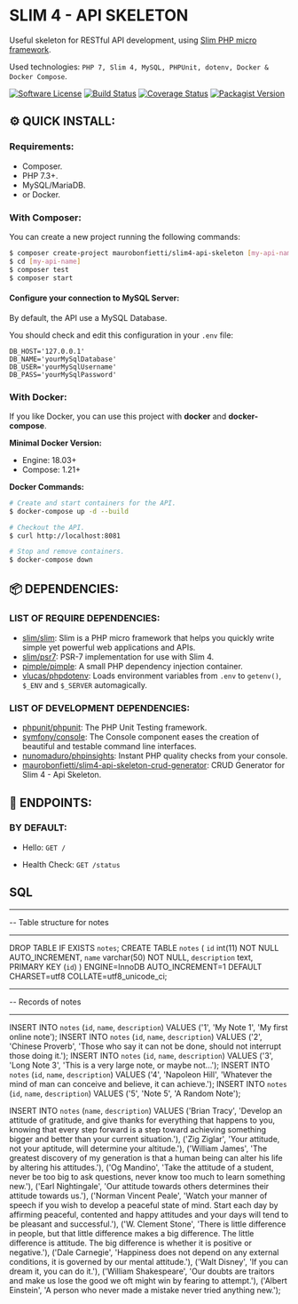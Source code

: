 # SLIM 4 - API SKELETON

Useful skeleton for RESTful API development, using [Slim PHP micro framework](https://www.slimframework.com).

Used technologies: `PHP 7, Slim 4, MySQL, PHPUnit, dotenv, Docker & Docker Compose`.

[![Software License][ico-license]](LICENSE.md)
[![Build Status](https://travis-ci.com/maurobonfietti/slim4-api-skeleton.svg?branch=master)](https://travis-ci.com/maurobonfietti/slim4-api-skeleton)
[![Coverage Status](https://coveralls.io/repos/github/maurobonfietti/slim4-api-skeleton/badge.svg?branch=master)](https://coveralls.io/github/maurobonfietti/slim4-api-skeleton?branch=master)
[![Packagist Version](https://img.shields.io/packagist/v/maurobonfietti/slim4-api-skeleton)](https://packagist.org/packages/maurobonfietti/slim4-api-skeleton)

[ico-license]: https://img.shields.io/badge/license-MIT-brightgreen.svg?style=flat


## :gear: QUICK INSTALL:

### Requirements:

- Composer.
- PHP 7.3+.
- MySQL/MariaDB.
- or Docker.


### With Composer:

You can create a new project running the following commands:

```bash
$ composer create-project maurobonfietti/slim4-api-skeleton [my-api-name]
$ cd [my-api-name]
$ composer test
$ composer start
```


#### Configure your connection to MySQL Server:

By default, the API use a MySQL Database.

You should check and edit this configuration in your `.env` file:

```
DB_HOST='127.0.0.1'
DB_NAME='yourMySqlDatabase'
DB_USER='yourMySqlUsername'
DB_PASS='yourMySqlPassword'
```


### With Docker:

If you like Docker, you can use this project with **docker** and **docker-compose**.


**Minimal Docker Version:**

* Engine: 18.03+
* Compose: 1.21+


**Docker Commands:**

```bash
# Create and start containers for the API.
$ docker-compose up -d --build

# Checkout the API.
$ curl http://localhost:8081

# Stop and remove containers.
$ docker-compose down
```


## :package: DEPENDENCIES:

### LIST OF REQUIRE DEPENDENCIES:

- [slim/slim](https://github.com/slimphp/Slim): Slim is a PHP micro framework that helps you quickly write simple yet powerful web applications and APIs.
- [slim/psr7](https://github.com/slimphp/Slim-Psr7): PSR-7 implementation for use with Slim 4.
- [pimple/pimple](https://github.com/silexphp/Pimple): A small PHP dependency injection container.
- [vlucas/phpdotenv](https://github.com/vlucas/phpdotenv): Loads environment variables from `.env` to `getenv()`, `$_ENV` and `$_SERVER` automagically.

### LIST OF DEVELOPMENT DEPENDENCIES:

- [phpunit/phpunit](https://github.com/sebastianbergmann/phpunit): The PHP Unit Testing framework.
- [symfony/console](https://github.com/symfony/console): The Console component eases the creation of beautiful and testable command line interfaces.
- [nunomaduro/phpinsights](https://github.com/nunomaduro/phpinsights): Instant PHP quality checks from your console.
- [maurobonfietti/slim4-api-skeleton-crud-generator](https://github.com/maurobonfietti/slim4-api-skeleton-crud-generator): CRUD Generator for Slim 4 - Api Skeleton.


## :bookmark: ENDPOINTS:

### BY DEFAULT:

- Hello: `GET /`

- Health Check: `GET /status`


## SQL
-- ----------------------------
-- Table structure for notes
-- ----------------------------
DROP TABLE IF EXISTS `notes`;
CREATE TABLE `notes` (
  `id` int(11) NOT NULL AUTO_INCREMENT,
  `name` varchar(50) NOT NULL,
  `description` text,
  PRIMARY KEY (`id`)
) ENGINE=InnoDB AUTO_INCREMENT=1 DEFAULT CHARSET=utf8 COLLATE=utf8_unicode_ci;

-- ----------------------------
-- Records of notes
-- ----------------------------
INSERT INTO `notes` (`id`, `name`, `description`) VALUES ('1', 'My Note 1', 'My first online note');
INSERT INTO `notes` (`id`, `name`, `description`) VALUES ('2', 'Chinese Proverb', 'Those who say it can not be done, should not interrupt those doing it.');
INSERT INTO `notes` (`id`, `name`, `description`) VALUES ('3', 'Long Note 3', 'This is a very large note, or maybe not...');
INSERT INTO `notes` (`id`, `name`, `description`) VALUES ('4', 'Napoleon Hill', 'Whatever the mind of man can conceive and believe, it can achieve.');
INSERT INTO `notes` (`id`, `name`, `description`) VALUES ('5', 'Note 5', 'A Random Note');

INSERT INTO `notes`
    (`name`, `description`)
VALUES
    ('Brian Tracy', 'Develop an attitude of gratitude, and give thanks for everything that happens to you, knowing that every step forward is a step toward achieving something bigger and better than your current situation.'),
    ('Zig Ziglar', 'Your attitude, not your aptitude, will determine your altitude.'),
    ('William James', 'The greatest discovery of my generation is that a human being can alter his life by altering his attitudes.'),
    ('Og Mandino', 'Take the attitude of a student, never be too big to ask questions, never know too much to learn something new.'),
    ('Earl Nightingale', 'Our attitude towards others determines their attitude towards us.'),
    ('Norman Vincent Peale', 'Watch your manner of speech if you wish to develop a peaceful state of mind. Start each day by affirming peaceful, contented and happy attitudes and your days will tend to be pleasant and successful.'),
    ('W. Clement Stone', 'There is little difference in people, but that little difference makes a big difference. The little difference is attitude. The big difference is whether it is positive or negative.'),
    ('Dale Carnegie', 'Happiness does not depend on any external conditions, it is governed by our mental attitude.'),
    ('Walt Disney', 'If you can dream it, you can do it.'),
    ('William Shakespeare', 'Our doubts are traitors and make us lose the good we oft might win by fearing to attempt.'),
    ('Albert Einstein', 'A person who never made a mistake never tried anything new.');
